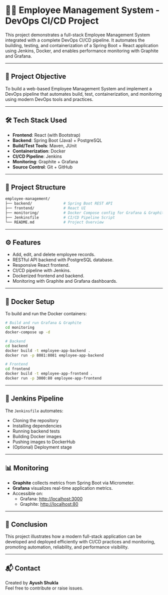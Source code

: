 # 👨‍💼 Employee Management System - DevOps CI/CD Project

This project demonstrates a full-stack Employee Management System integrated with a complete DevOps CI/CD pipeline. It automates the building, testing, and containerization of a Spring Boot + React application using Jenkins, Docker, and enables performance monitoring with Graphite and Grafana.

---

## 🚀 Project Objective

To build a web-based Employee Management System and implement a DevOps pipeline that automates build, test, containerization, and monitoring using modern DevOps tools and practices.

---

## 🛠️ Tech Stack Used

- **Frontend**: React (with Bootstrap)
- **Backend**: Spring Boot (Java) + PostgreSQL
- **Build/Test Tools**: Maven, JUnit
- **Containerization**: Docker
- **CI/CD Pipeline**: Jenkins
- **Monitoring**: Graphite + Grafana
- **Source Control**: Git + GitHub

---

## 🧱 Project Structure

```bash
employee-management/
├── backend/              # Spring Boot REST API
├── frontend/             # React UI
├── monitoring/           # Docker Compose config for Grafana & Graphite
├── Jenkinsfile           # CI/CD Pipeline Script
└── README.md             # Project Overview
```

---

## ⚙️ Features

- Add, edit, and delete employee records.
- RESTful API backend with PostgreSQL database.
- Responsive React frontend.
- CI/CD pipeline with Jenkins.
- Dockerized frontend and backend.
- Monitoring with Graphite and Grafana dashboards.

---

## 🐳 Docker Setup

To build and run the Docker containers:

```bash
# Build and run Grafana & Graphite
cd monitoring
docker-compose up -d

# Backend
cd backend
docker build -t employee-app-backend .
docker run -p 8081:8081 employee-app-backend

# Frontend
cd frontend
docker build -t employee-app-frontend .
docker run -p 3000:80 employee-app-frontend
```

---

## 🔧 Jenkins Pipeline

The `Jenkinsfile` automates:

- Cloning the repository
- Installing dependencies
- Running backend tests
- Building Docker images
- Pushing images to DockerHub
- (Optional) Deployment stage

---

## 📊 Monitoring

- **Graphite** collects metrics from Spring Boot via Micrometer.
- **Grafana** visualizes real-time application metrics.
- Accessible on:
  - Grafana: [http://localhost:3000](http://localhost:3000)
  - Graphite: [http://localhost:80](http://localhost:80)

---

## 📄 Conclusion

This project illustrates how a modern full-stack application can be developed and deployed efficiently with CI/CD practices and monitoring, promoting automation, reliability, and performance visibility.

---

## 📬 Contact

Created by **Ayush Shukla**\
Feel free to contribute or raise issues.


